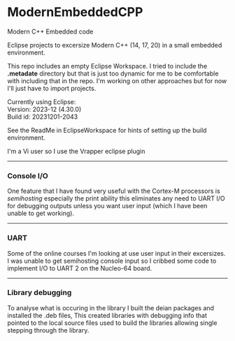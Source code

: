 # ModernEmbeddedCPP
Modern C++ Embedded code

Eclipse projects to excersize Modern C++ (14, 17, 20) in a small embedded environment.

This repo includes an empty Eclipse Workspace. I tried to include the **.metadate** directory
but that is just too dynamic for me to be comfortable with including that in the repo.
I'm working on other approaches but for now I'll just have to import projects. 

Currently using Eclipse:  
Version: 2023-12 (4.30.0)  
Build id: 20231201-2043  

See the ReadMe in EclipseWorkspace for hints of setting up the build environment.

I'm a Vi user so I use the Vrapper eclipse plugin

---
### Console I/O
One feature that I have found very useful with the Cortex-M processors is _semihosting_
especially the print ability this eliminates any need to UART I/O for debugging outputs
unless you want user input (which I have been unable to get working).

---
### UART
Some of the online courses I'm looking at use user input in their excersizes. I was unable to get semihosting console input so I cribbed some code to implement I/O to UART 2 on the Nucleo-64 board.

---
### Library debugging
To analyse what is occuring in the library I built the deian packages and installed the .deb files, This created libraries with debugging info that pointed to the local source files used to build the libraries allowing single stepping through the library.

